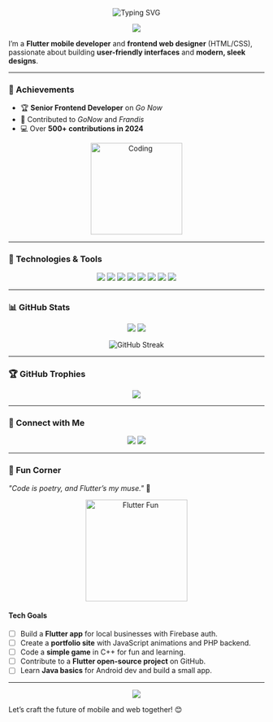 <p align="center">
  <img src="https://readme-typing-svg.herokuapp.com?font=Fira+Code&size=30&pause=1000&color=00FFFF¢er=true&vCenter=true&width=450&lines=Hi!+I’m+Damilare+Ade!;Flutter+Dev+%26+Web+Designer" alt="Typing SVG" />
</p>

<p align="center">
  <img src="https://capsule-render.vercel.app/api?type=waving&color=gradient&height=180§ion=header&text=Welcome!&fontSize=40&animation=fadeIn" />
</p>

I’m a **Flutter mobile developer** and **frontend web designer** (HTML/CSS), passionate about building **user-friendly interfaces** and **modern, sleek designs**.

---

### 🌟 Achievements
- 🏆 **Senior Frontend Developer** on *Go Now*
- 🚀 Contributed to *GoNow* and *Frandis*
- 💻 Over **500+ contributions in 2024**

<p align="center">
  <img src="https://media.giphy.com/media/26tPplGWjN0xLybiU/giphy.gif" width="180" alt="Coding" />
</p>

---

### 🔧 Technologies & Tools
<p align="center">
  <img src="https://img.shields.io/badge/Flutter-02569B?style=for-the-badge&logo=flutter&logoColor=white&labelColor=02569B" /> 
  <img src="https://img.shields.io/badge/Firebase-FFCA28?style=for-the-badge&logo=firebase&logoColor=white&labelColor=FFCA28" /> 
  <img src="https://img.shields.io/badge/HTML5-E34F26?style=for-the-badge&logo=html5&logoColor=white&labelColor=E34F26" /> 
  <img src="https://img.shields.io/badge/CSS3-1572B6?style=for-the-badge&logo=css3&logoColor=white&labelColor=1572B6" />
  <img src="https://img.shields.io/badge/Java-007396?style=for-the-badge&logo=java&logoColor=white&labelColor=007396" />
  <img src="https://img.shields.io/badge/C++-00599C?style=for-the-badge&logo=c%2B%2B&logoColor=white&labelColor=00599C" />
  <img src="https://img.shields.io/badge/JavaScript-F7DF1E?style=for-the-badge&logo=javascript&logoColor=black&labelColor=F7DF1E" />
  <img src="https://img.shields.io/badge/PHP-777BB4?style=for-the-badge&logo=php&logoColor=white&labelColor=777BB4" />
</p>

---

### 📊 GitHub Stats
<p align="center">
  <img src="https://github-readme-stats.vercel.app/api?username=DamilareAde&show_icons=true&theme=radical&hide_border=true&include_all_commits=true&ring_color=00FFFF" />
  <img src="https://github-readme-stats.vercel.app/api/top-langs/?username=DamilareAde&layout=compact&theme=radical&hide_border=true" />
</p>
<p align="center">
  <img src="https://github-readme-streak-stats.herokuapp.com?user=DamilareAde&theme=radical&hide_border=true&background=00000000" alt="GitHub Streak" />
</p>

---

### 🏆 GitHub Trophies
<p align="center">
  <img src="https://github-profile-trophy.vercel.app/?username=DamilareAde&theme=juicyfresh&no-frame=true&margin-w=15&column=6" />
</p>

---

### 🔗 Connect with Me
<p align="center">
  <a href="https://www.linkedin.com/in/your-profile"><img src="https://img.shields.io/badge/LinkedIn-0077B5?style=for-the-badge&logo=linkedin&logoColor=white" /></a>
  <a href="https://your-portfolio.com"><img src="https://img.shields.io/badge/Portfolio-FF5733?style=for-the-badge&logo=web&logoColor=white" /></a>
</p>

---

### 🎨 Fun Corner
*"Code is poetry, and Flutter’s my muse."* 🚀  
<p align="center">
  <img src="https://media.giphy.com/media/3o7TKUM3IgJBX2as9O/giphy.gif" width="200" alt="Flutter Fun" />
</p>

#### Tech Goals
- [ ] Build a **Flutter app** for local businesses with Firebase auth.
- [ ] Create a **portfolio site** with JavaScript animations and PHP backend.
- [ ] Code a **simple game** in C++ for fun and learning.
- [ ] Contribute to a **Flutter open-source project** on GitHub.
- [ ] Learn **Java basics** for Android dev and build a small app.

---

<p align="center">
  <img src="https://capsule-render.vercel.app/api?type=waving&color=gradient&height=120§ion=footer&text=Thanks+for+Visiting!&fontSize=30&animation=fadeIn" />
</p>

Let’s craft the future of mobile and web together! 😊
